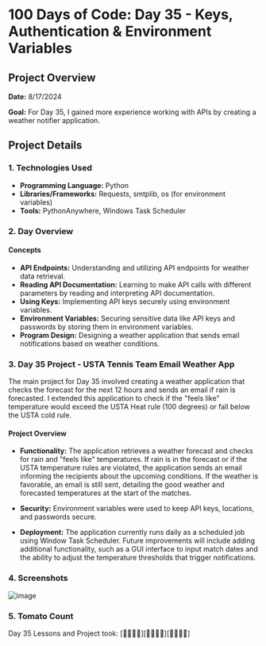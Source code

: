 # 100 Days of Code: Day 35 - Keys, Authentication & Environment Variables 

## Project Overview
**Date:** 8/17/2024

**Goal:** 
For Day 35, I gained more experience working with APIs by creating a weather notifier application.

## Project Details
### 1. Technologies Used
- **Programming Language:** Python
- **Libraries/Frameworks:** Requests, smtplib, os (for environment variables)
- **Tools:** PythonAnywhere, Windows Task Scheduler 

### 2. Day Overview 
#### Concepts
- **API Endpoints:** Understanding and utilizing API endpoints for weather data retrieval.
- **Reading API Documentation:** Learning to make API calls with different parameters by reading and interpreting API documentation.
- **Using Keys:** Implementing API keys securely using environment variables.
- **Environment Variables:** Securing sensitive data like API keys and passwords by storing them in environment variables.
- **Program Design:** Designing a weather application that sends email notifications based on weather conditions.

### 3. Day 35 Project - USTA Tennis Team Email Weather App

The main project for Day 35 involved creating a weather application that checks the forecast for the next 12 hours and sends an email if rain is forecasted. I extended this application to check if the "feels like" temperature would exceed the USTA Heat rule (100 degrees) or fall below the USTA cold rule.

#### Project Overview
- **Functionality:** The application retrieves a weather forecast and checks for rain and "feels like" temperatures. If rain is in the forecast or if the USTA temperature rules are violated, the application sends an email informing the recipients about the upcoming conditions. If the weather is favorable, an email is still sent, detailing the good weather and forecasted temperatures at the start of the matches.
  
- **Security:** Environment variables were used to keep API keys, locations, and passwords secure.

- **Deployment:** The application currently runs daily as a scheduled job using Window Task Scheduler. Future improvements will include adding additional functionality, such as a GUI interface to input match dates and the ability to adjust the temperature thresholds that trigger notifications.

### 4. Screenshots 

![image](https://github.com/user-attachments/assets/7f22ce28-c168-4480-90a5-854529897555)




### 5. Tomato Count

Day 35 Lessons and Project took: [🍅🍅🍅🍅][🍅🍅🍅🍅][🍅🍅🍅🍅]
